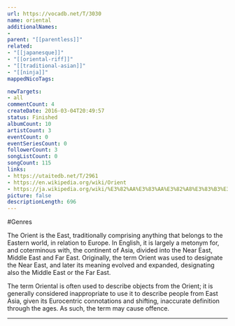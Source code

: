 ```yaml
---
url: https://vocadb.net/T/3030
name: oriental
additionalNames: 
- 
parent: "[[parentless]]"
related:
- "[[japanesque]]"
- "[[oriental-riff]]"
- "[[traditional-asian]]"
- "[[ninja]]"
mappedNicoTags:

newTargets:
- all
commentCount: 4
createDate: 2016-03-04T20:49:57
status: Finished
albumCount: 10
artistCount: 3
eventCount: 0
eventSeriesCount: 0
followerCount: 3
songListCount: 0
songCount: 115
links: 
- https://utaitedb.net/T/2961
- https://en.wikipedia.org/wiki/Orient
- https://ja.wikipedia.org/wiki/%E3%82%AA%E3%83%AA%E3%82%A8%E3%83%B3%E3%83%88
picture: false
descriptionLength: 696
---
```


#Genres

The Orient is the East, traditionally comprising anything that belongs to the Eastern world, in relation to Europe. In English, it is largely a metonym for, and coterminous with, the continent of Asia, divided into the Near East, Middle East and Far East. Originally, the term Orient was used to designate the Near East, and later its meaning evolved and expanded, designating also the Middle East or the Far East.

The term Oriental is often used to describe objects from the Orient; it is generally considered inappropriate to use it to describe people from East Asia, given its Eurocentric connotations and shifting, inaccurate definition through the ages. As such, the term may cause offence.

---

